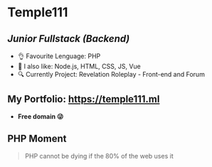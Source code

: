 # Temple111
## _Junior Fullstack (Backend)_

- 👌 Favourite Lenguage: PHP 
- 🍕 I also like: Node.js, HTML, CSS, JS, Vue
- 🔍 Currently Project: Revelation Roleplay - Front-end and Forum

##

## My Portfolio: https://temple111.ml
- **Free domain 😜**

## PHP Moment

> PHP cannot be dying if the 80% of the web uses it
